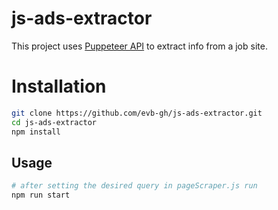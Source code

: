 # js-ads-extractor

This project uses [Puppeteer API](https://pptr.dev/) to extract info from a job site.

# Installation

```bash
git clone https://github.com/evb-gh/js-ads-extractor.git
cd js-ads-extractor
npm install
```

## Usage

```bash
# after setting the desired query in pageScraper.js run
npm run start
```
